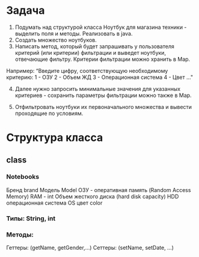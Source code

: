 # Задача
1. Подумать над структурой класса Ноутбук для магазина техники - выделить поля и
методы. Реализовать в java.
2. Создать множество ноутбуков.
3. Написать метод, который будет запрашивать у пользователя критерий (или критерии)
фильтрации и выведет ноутбуки, отвечающие фильтру. Критерии фильтрации можно
хранить в Map. 

Например:
“Введите цифру, соответствующую необходимому критерию:
1 - ОЗУ
2 - Объем ЖД
3 - Операционная система
4 - Цвет …"

4. Далее нужно запросить минимальные значения для указанных критериев - сохранить
параметры фильтрации можно также в Map.

5. Отфильтровать ноутбуки их первоначального множества и вывести проходящие по
условиям.


# Структура класса
## class

### Notebooks
Бренд brand
Модель Model
ОЗУ - оперативная память (Random Access Memory) RAM - int
Объем жесткого диска  (hard disk capacity) HDD
операционная система OS
цвет color

### Типы: String, int

### Методы:
Геттеры: (getName, getGender,...)
Сеттеры: (setName, setDate, ...)




